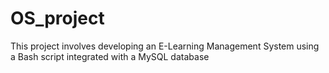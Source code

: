 # OS_project
This project involves developing an E-Learning Management System using a Bash
script integrated with a MySQL database
